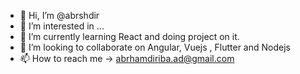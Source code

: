 - 👋 Hi, I’m @abrshdir
- 👀 I’m interested in ...
- 🌱 I’m currently learning React and doing project on it.
- 💞️ I’m looking to collaborate on Angular, Vuejs , Flutter and Nodejs
- 📫 How to reach me -> abrhamdiriba.ad@gmail.com

<!---
abrshdir/abrshdir is a ✨ special ✨ repository because its `README.md` (this file) appears on your GitHub profile.
You can click the Preview link to take a look at your changes.
--->
